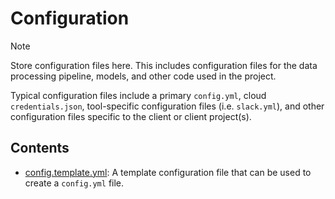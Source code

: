 # Configuration

> [!NOTE]
> Store configuration files here. This includes configuration files for the data processing pipeline, models, and other
> code used in the project.
>
> Typical configuration files include a primary `config.yml`, cloud `credentials.json`, tool-specific configuration files (i.e. `slack.yml`),
> and other configuration files specific to the client or client project(s).

## Contents

- [config.template.yml](config.template.yml): A template configuration file that can be used to create a `config.yml` file.
